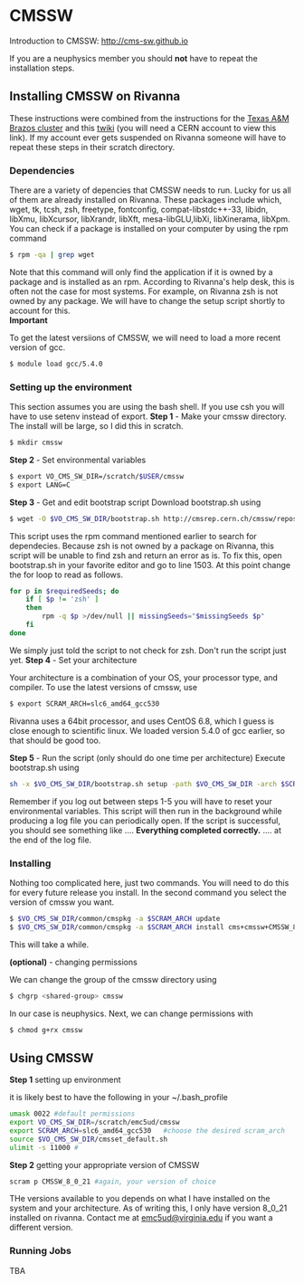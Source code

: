 # CMSSW

Introduction to CMSSW: http://cms-sw.github.io

If you are a neuphysics member you should **not** have to repeat the installation steps. 

## Installing CMSSW on Rivanna 
These instructions were combined from the instructions for the [Texas A&M Brazos cluster](http://mitchcomp.physics.tamu.edu/mitchcomp/guides/admin/CMSSWSystemInstallGuide.pdf) and this [twiki](https://twiki.cern.ch/twiki/bin/view/CMSPublic/SDTCMSSW_aptinstaller) (you will need a CERN account to view this link). If my account ever gets suspended on Rivanna someone will have to repeat these steps in their scratch directory.

### Dependencies 

There are a variety of depencies that CMSSW needs to run. Lucky for us all of them are already installed on Rivanna. These packages include which, wget, tk, tcsh, zsh, freetype, fontconfig, compat-libstdc++-33, libidn, libXmu, libXcursor, libXrandr, libXft, mesa-libGLU,libXi, libXinerama, libXpm. You can check if a package is installed on your computer by using the rpm command 
```bash
$ rpm -qa | grep wget
```
Note that this command will only find the application if it is owned by a package and is installed as an rpm. According to Rivanna's help desk, this is often not the case for most systems. For example, on Rivanna zsh is not owned by any package. We will have to change the setup script shortly to account for this.  
**Important**

To get the latest versiions of CMSSW, we will need to load a more recent version of gcc. 
```bash
$ module load gcc/5.4.0
```

### Setting up the environment

This section assumes you are using the bash shell. If you use csh you will have to use setenv instead of export. 
**Step 1** -  Make your cmssw directory. The install will be large, so I did this in scratch. 
```bash
$ mkdir cmssw
```
**Step 2** -  Set environmental variables

```bash
$ export VO_CMS_SW_DIR=/scratch/$USER/cmssw
$ export LANG=C
```

**Step 3** - Get and edit bootstrap script
Download bootstrap.sh using 
```bash
$ wget -O $VO_CMS_SW_DIR/bootstrap.sh http://cmsrep.cern.ch/cmssw/repos/bootstrap.sh
```
This script uses the rpm command mentioned earlier to search for dependecies. Because zsh is not owned by a package on Rivanna, this script will be unable to find zsh and return an error as is. To fix this, open bootstrap.sh in your favorite editor and go to line 1503. At this point change the for loop to read as follows. 

```bash
for p in $requiredSeeds; do
    if [ $p != 'zsh' ]
    then
        rpm -q $p >/dev/null || missingSeeds="$missingSeeds $p"
    fi
done
```
We simply just told the script to not check for zsh. Don't run the script just yet. 
**Step 4** - Set your architecture 

Your architecture is a combination of your OS, your processor type, and compiler. To use the latest versions of cmssw, use

```bash
$ export SCRAM_ARCH=slc6_amd64_gcc530
```
Rivanna uses a 64bit processor, and uses CentOS 6.8, which I guess is close enough to scientific linux. We loaded version 5.4.0 of gcc earlier, so that should be good too. 

**Step 5** - Run the script (only should do one time per architecture)
Execute bootstrap.sh using

```bash
sh -x $VO_CMS_SW_DIR/bootstrap.sh setup -path $VO_CMS_SW_DIR -arch $SCRAM_ARCH >& $VO_CMS_SW_DIR/bootstrap_$SCRAM_ARCH.log
```
Remember if you log out between steps 1-5 you will have to reset your environmental variables. This script will then run in the background while producing a log file you can periodically open. If the script is successful, you should see something like
....
**Everything completed correctly.**
....
at the end of the log file. 
### Installing

Nothing too complicated here, just two commands. You will need to do this for every future release you install. In the second command you select the version of cmssw you want. 
```bash
$ $VO_CMS_SW_DIR/common/cmspkg -a $SCRAM_ARCH update
$ $VO_CMS_SW_DIR/common/cmspkg -a $SCRAM_ARCH install cms+cmssw+CMSSW_8_0_21
```
This will take a while. 

**(optional)** - changing permissions

We can change the group of the cmssw directory using 
```bash
$ chgrp <shared-group> cmssw
```
In our case <shared-group> is neuphysics. Next, we can change permissions with

```bash
$ chmod g+rx cmssw
```

## Using CMSSW

**Step 1** setting up environment

it is likely best to have the following in your ~/.bash_profile

```bash
umask 0022 #default permissions
export VO_CMS_SW_DIR=/scratch/emc5ud/cmssw
export SCRAM_ARCH=slc6_amd64_gcc530   #choose the desired scram_arch
source $VO_CMS_SW_DIR/cmsset_default.sh
ulimit -s 11000 #
```

**Step 2** getting your appropriate version of CMSSW

```bash
scram p CMSSW_8_0_21 #again, your version of choice
```
THe versions available to you depends on what I have installed on the system and your architecture. As of writing this, I only have version 8_0_21 installed on rivanna. Contact me at emc5ud@virginia.edu if you want a different version. 

### Running Jobs
 TBA
